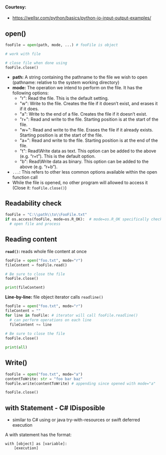#### Courtesy:
* https://wellsr.com/python/basics/python-io-input-output-examples/

## open()
```python
fooFile = open(path, mode, ...) # fooFile is object

# work with file

# close file when done using
fooFile.close()
```
* **path:** A string containing the pathname to the file we wish to open (pathname: relative to the system working directory)
* **mode:** The operation we intend to perform on the file. It has the following options:
  * "r": Read the file. This is the default setting.
  * "w": Write to the file. Creates the file if it doesn’t exist, and erases it if it does.
  * "a": Write to the end of a file. Creates the file if it doesn’t exist.
  * "r+": Read and write to the file. Starting position is at the start of the file.
  * "w+": Read and write to the file. Erases the file if it already exists. Starting position is at the start of the file.
  * "a+": Read and write to the file. Starting position is at the end of the file.
  * "t": Read\Write data as text. This option can be added to the above (e.g. “r+t”). This is the default option.
  * "b": Read\Write data as binary. This option can be added to the above (e.g. “r+b”).
* `...`: This refers to other less common options available within the open function call
* While the file is opened, no other program will allowed to access it (Close it: `fooFile.close()`)

## Readability check
```python
fooFile = "C:\\path\\to\\FooFile.txt"
if os.access(fooFile, mode=os.R_OK):  # mode=os.R_OK specifically checks readability
  # open file and process
```

## Reading content
**`read()`:** reads whole file content at once
```python
fooFile = open("foo.txt", mode="r")
fileContent = fooFile.read()

# Be sure to close the file
fooFile.close()

print(fileContent)
```

**Line-by-line:** file object iterator calls `readline()`
```python
fooFile = open("foo.txt", mode="r")
fileContent = ""
for line in fooFile: # iterator will call fooFile.readline()
  # can perform operations on each line
  fileContent += line
 
# Be sure to close the file 
fooFile.close()

print(all)
```

## Write()
```python
fooFile = open("foo.txt", mode="a")
contentToWrite: str = "foo bar baz"
fooFile.write(contentToWrite) # appending since opened with mode="a"

fooFile.close()
```

## with Statement - C# IDisposible
* similar to C# using or java try-with-resources or swift deferred execution

A with statement has the format:
```text
with [object] as [variable]:
	[execution]
```
